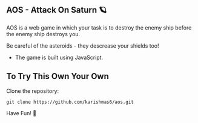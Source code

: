 ## AOS - Attack On Saturn 🪐 
AOS is a web game in which your task is to destroy the enemy ship before the enemy ship destroys you. 

Be careful of the asteroids - they descrease your shields too!

* The game is built using JavaScript.

## To Try This Own Your Own

Clone the repository:

```
git clone https://github.com/karishmas6/aos.git
```

Have Fun! 🦄

